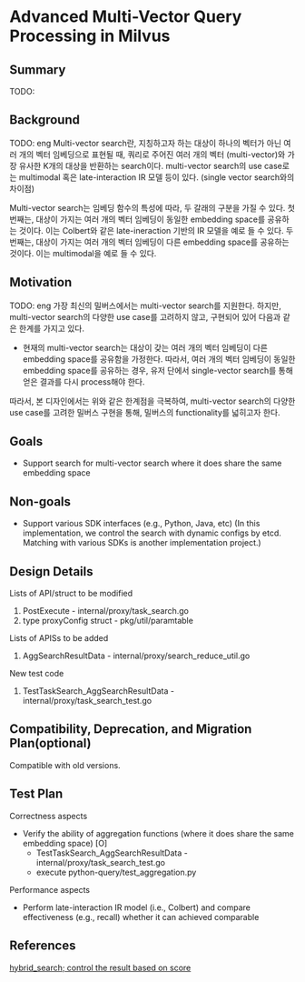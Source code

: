 # Advanced Multi-Vector Query Processing in Milvus

## Summary
TODO:

## Background
TODO: eng
Multi-vector search란, 지칭하고자 하는 대상이 하나의 벡터가 아닌 여러 개의 벡터 임베딩으로 표현될 때, 쿼리로 주어진 여러 개의 벡터 (multi-vector)와 가장 유사한 K개의 대상을 반환하는 search이다.
multi-vector search의 use case로는 multimodal 혹은 late-interaction IR 모델 등이 있다.
(single vector search와의 차이점)

Multi-vector search는 임베딩 함수의 특성에 따라, 두 갈래의 구분을 가질 수 있다.
첫번째는, 대상이 가지는 여러 개의 벡터 임베딩이 동일한 embedding space를 공유하는 것이다. 이는 Colbert와 같은 late-ineraction 기반의 IR 모델을 예로 들 수 있다.
두번째는, 대상이 가지는 여러 개의 벡터 임베딩이 다른 embedding space를 공유하는 것이다. 이는 multimodal을 예로 들 수 있다.

## Motivation
TODO: eng
가장 최신의 밀버스에서는 multi-vector search를 지원한다.
하지만, multi-vector search의 다양한 use case를 고려하지 않고, 구현되어 있어 다음과 같은 한계를 가지고 있다.
- 현재의 multi-vector search는 대상이 갖는 여러 개의 벡터 임베딩이 다른 embedding space를 공유함을 가정한다. 따라서, 여러 개의 벡터 임베딩이 동일한 embedding space를 공유하는 경우, 유저 단에서 single-vector search를 통해 얻은 결과를 다시 process해야 한다.

따라서, 본 디자인에서는 위와 같은 한계점을 극복하여, multi-vector search의 다양한 use case를 고려한 밀버스 구현을 통해, 밀버스의 functionality를 넓히고자 한다.

## Goals
- Support search for multi-vector search where it does share the same embedding space

## Non-goals
- Support various SDK interfaces (e.g., Python, Java, etc) (In this implementation, we control the search with dynamic configs by etcd. Matching with various SDKs is another implementation project.)

## Design Details
Lists of API/struct to be modified
1. PostExecute - internal/proxy/task_search.go
2. type proxyConfig struct - pkg/util/paramtable

Lists of APISs to be added
1. AggSearchResultData - internal/proxy/search_reduce_util.go

New test code
1. TestTaskSearch_AggSearchResultData - internal/proxy/task_search_test.go

## Compatibility, Deprecation, and Migration Plan(optional)

Compatible with old versions.


## Test Plan

Correctness aspects
- Verify the ability of aggregation functions (where it does share the same embedding space) [O]
    - TestTaskSearch_AggSearchResultData - internal/proxy/task_search_test.go
    - execute python-query/test_aggregation.py

Performance aspects
- Perform late-interaction IR model (i.e., Colbert) and compare effectiveness (e.g., recall) whether it can achieved comparable 


## References
[hybrid_search; control the result based on score](https://stackoverflow.com/questions/76489090/in-weaviate-hybrid-search-is-there-a-way-to-control-the-results-based-on-score)